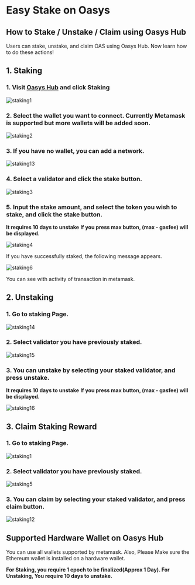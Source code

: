 # Easy Stake on Oasys


## How to Stake / Unstake / Claim using Oasys Hub

Users can stake, unstake, and claim OAS using Oasys Hub. Now learn how to do these actions!


## 1. Staking

### 1. Visit [Oasys Hub](https://hub.oasys.games/) and click Staking

![staking1](/img/docs/techdocs/oasys-hub/staking_page.png)

### 2. Select the wallet you want to connect. Currently Metamask is supported but more wallets will be added soon.

![staking2](/img/docs/techdocs/oasys-hub/switch_network.png)

### 3. If you have no wallet, you can add a network.

![staking13](/img/docs/techdocs/oasys-hub/add_network.png)

### 4. Select a validator and click the stake button.

![staking3](/img/docs/techdocs/oasys-hub/staking_stake.png)

### 5. Input the stake amount, and select the token you wish to stake, and click the stake button.

**It requires 10 days to unstake**
**If you press max button, (max - gasfee) will be displayed.**

![staking4](/img/docs/techdocs/oasys-hub/stake.png)

If you have successfully staked, the following message appears.

![staking6](/img/docs/techdocs/oasys-hub/success.png)

You can see with activity of transaction in metamask.

## 2. Unstaking

### 1. Go to staking Page.

![staking14](/img/docs/techdocs/oasys-hub/staking_page.png)

### 2. Select validator you have previously staked.

![staking15](/img/docs/techdocs/oasys-hub/staking_stake.png)

### 3. You can unstake by selecting your staked validator, and press unstake. 
**It requires 10 days to unstake**
**If you press max button, (max - gasfee) will be displayed.**

![staking16](/img/docs/techdocs/oasys-hub/unstake.png)


## 3. Claim Staking Reward 

### 1. Go to staking Page.

![staking1](/img/docs/techdocs/oasys-hub/staking_page.png)

### 2. Select validator you have previously staked.

![staking5](/img/docs/techdocs/oasys-hub/staking_stake.png)

### 3. You can claim by selecting your staked validator, and press claim button. 

![staking12](/img/docs/techdocs/oasys-hub/claim.png)

## Supported Hardware Wallet on Oasys Hub

You can use all wallets supported by metamask. Also, Please Make sure the Ethereum wallet is installed on a hardware wallet.

**For Staking, you require 1 epoch to be finalized(Approx 1 Day). For Unstaking, You require 10 days to unstake.**
